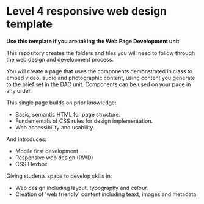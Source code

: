 # Level 4 responsive web design template

**Use this template if you are taking the Web Page Development unit**

This repository creates the folders and files you will need to follow through the web design and development process.

You will create a page that uses the components demonstrated in class to embed video, audio and photographic content, using content you generate to the brief set in the DAC unit. Components can be used on your page in any order.

This single page builds on prior knowledge:

* Basic, semantic HTML for page structure.
* Fundementals of CSS rules for design implementation.
* Web accessibility and usability.

And introduces:

* Mobile first development
* Responsive web design (RWD)
* CSS Flexbox

Giving students space to develop skills in:

* Web design including layout, typography and colour.
* Creation of 'web friendly' content including teaxt, images and metadata.




